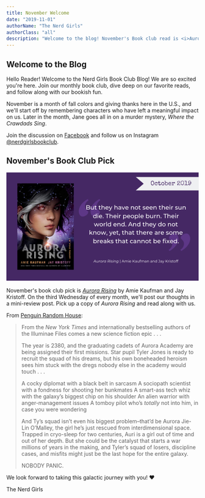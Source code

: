 ```yaml
---
title: November Welcome
date: "2019-11-01"
authorName: "The Nerd Girls"
authorClass: "all"
description: "Welcome to the blog! November's Book club read is <i>Aurora Rising</i>."
---
```

## Welcome to the Blog

Hello Reader! Welcome to the Nerd Girls Book Club Blog! We are so excited you're here. Join our monthly book club, dive deep on our favorite reads, and follow along with our bookish fun.

November is a month of fall colors and giving thanks here in the U.S., and we'll start off by remembering characters who have left a meaningful impact on us. Later in the month, Jane goes all in on a murder mystery, _Where the Crawdads Sing_.

Join the discussion on [Facebook](https://www.facebook.com/nerdgirlsbookclub) and follow us on Instagram [@nerdgirlsbookclub](https://www.instagram.com/nerdgirlsbookclub/).

## November's Book Club Pick

!["Aurora Rising" cover for November's book pick](aurora-102019.png)

November's book club pick is [_Aurora Rising_](https://www.goodreads.com/book/show/30075662-aurora-rising) by Amie Kaufman and Jay Kristoff. On the third Wednesday of every month, we'll post our thoughts in a mini-review post. Pick up a copy of _Aurora Rising_ and read along with us.

From [Penguin Random House](https://www.penguinrandomhouse.com/books/548791/aurora-rising-by-amie-kaufman-and-jay-kristoff/9781524720964/):

<blockquote>

  From the _New York Times_ and internationally bestselling authors of the Illuminae Files comes a new science fiction epic . . .

  The year is 2380, and the graduating cadets of Aurora Academy are being assigned their first missions. Star pupil Tyler Jones is ready to recruit the squad of his dreams, but his own boneheaded heroism sees him stuck with the dregs nobody else in the academy would touch . . .

  A cocky diplomat with a black belt in sarcasm
  A sociopath scientist with a fondness for shooting her bunkmates
  A smart-ass tech whiz with the galaxy’s biggest chip on his shoulder
  An alien warrior with anger-management issues
  A tomboy pilot who’s _totally_ not into him, in case you were wondering

  And Ty’s squad isn’t even his biggest problem–that’d be Aurora Jie-Lin O’Malley, the girl he’s just rescued from interdimensional space. Trapped in cryo-sleep for two centuries, Auri is a girl out of time and out of her depth. But she could be the catalyst that starts a war millions of years in the making, and Tyler’s squad of losers, discipline cases, and misfits might just be the last hope for the entire galaxy.

  NOBODY PANIC.
</blockquote>

We look forward to taking this galactic journey with you! ❤

The Nerd Girls
